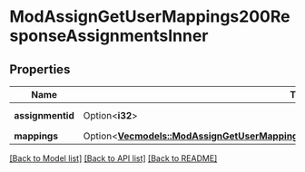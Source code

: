 # ModAssignGetUserMappings200ResponseAssignmentsInner

## Properties

Name | Type | Description | Notes
------------ | ------------- | ------------- | -------------
**assignmentid** | Option<**i32**> | assignment id | [optional]
**mappings** | Option<[**Vec<models::ModAssignGetUserMappings200ResponseAssignmentsInnerMappingsInner>**](mod_assign_get_user_mappings_200_response_assignments_inner_mappings_inner.md)> |  | [optional]

[[Back to Model list]](../README.md#documentation-for-models) [[Back to API list]](../README.md#documentation-for-api-endpoints) [[Back to README]](../README.md)


